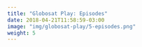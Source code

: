```yaml
---
title: "Globosat Play: Episodes"
date: 2018-04-21T11:58:59-03:00
image: "img/globosat-play/5-episodes.png"
weight: 5
---
```


